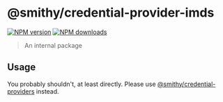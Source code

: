 # @smithy/credential-provider-imds

[![NPM version](https://img.shields.io/npm/v/@smithy/credential-provider-imds/latest.svg)](https://www.npmjs.com/package/@smithy/credential-provider-imds)
[![NPM downloads](https://img.shields.io/npm/dm/@smithy/credential-provider-imds.svg)](https://www.npmjs.com/package/@smithy/credential-provider-imds)

> An internal package

## Usage

You probably shouldn't, at least directly. Please use [@smithy/credential-providers](https://www.npmjs.com/package/@smithy/credential-providers)
instead.
